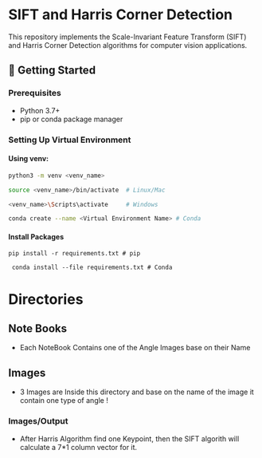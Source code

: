 # SIFT and Harris Corner Detection

This repository implements the Scale-Invariant Feature Transform (SIFT) and Harris Corner Detection algorithms for computer vision applications.

## 🚀 Getting Started

### Prerequisites

- Python 3.7+
- pip or conda package manager

### Setting Up Virtual Environment

#### Using venv:

```bash
python3 -m venv <venv_name>

source <venv_name>/bin/activate  # Linux/Mac

<venv_name>\Scripts\activate     # Windows

conda create --name <Virtual Environment Name> # Conda
```



#### Install Packages

```shell
pip install -r requirements.txt # pip
```

```shell
 conda install --file requirements.txt # Conda
```

# Directories

## Note Books

- Each NoteBook Contains one of the Angle Images base on their Name
  
## Images

- 3 Images are Inside this directory and base on the name of the image it contain one type of angle !

### Images/Output

- After Harris Algorithm find one Keypoint, then the SIFT algorith will calculate a  7*1 column vector for it.